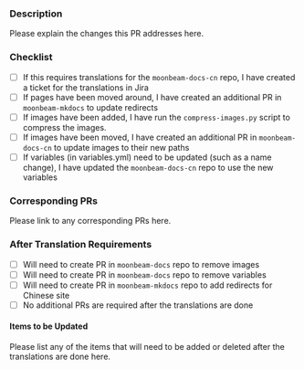 ### Description

Please explain the changes this PR addresses here.

### Checklist

- [ ] If this requires translations for the `moonbeam-docs-cn` repo, I have created a ticket for the translations in Jira
- [ ] If pages have been moved around, I have created an additional PR in `moonbeam-mkdocs` to update redirects
- [ ] If images have been added, I have run the `compress-images.py` script to compress the images.
- [ ] If images have been moved, I have created an additional PR in `moonbeam-docs-cn` to update images to their new paths
- [ ] If variables (in variables.yml) need to be updated (such as a name change), I have updated the `moonbeam-docs-cn` repo to use the new variables

### Corresponding PRs

Please link to any corresponding PRs here.

### After Translation Requirements

- [ ] Will need to create PR in `moonbeam-docs` repo to remove images
- [ ] Will need to create PR in `moonbeam-docs` repo to remove variables
- [ ] Will need to create PR in `moonbeam-mkdocs` repo to add redirects for Chinese site
- [ ] No additional PRs are required after the translations are done

#### Items to be Updated

Please list any of the items that will need to be added or deleted after the translations are done here.
